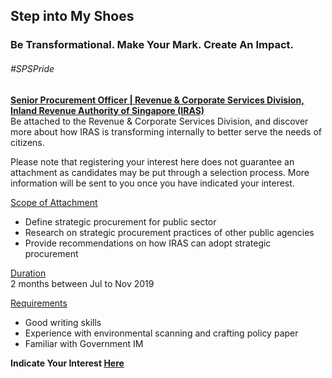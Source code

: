 <!-- ---
title: 'Learning Festival 1-19 July 2019'
permalink: /events/learning-journeys/event-details/IRAS6
breadcrumb: 'Step into My Steps'

--- -->


## Step into My Shoes 
### Be Transformational. Make Your Mark. Create An Impact. 

###### _#SPSPride_

<u><b>Senior Procurement Officer | Revenue & Corporate Services Division, Inland Revenue Authority of Singapore (IRAS)</b></u><br>
Be attached to the Revenue & Corporate Services Division, and discover more about how IRAS is transforming internally to better serve the needs of citizens.

Please note that registering your interest here does not guarantee an attachment as candidates may be put through a selection process. More information will be sent to you once you have indicated your interest.

<u>Scope of Attachment</u><br>
 * Define strategic procurement for public sector
 * Research on strategic procurement practices of other public agencies
 * Provide recommendations on how IRAS can adopt strategic procurement
 
<u>Duration</u><br>
2 months between Jul to Nov 2019

<u>Requirements</u><br>
 * Good writing skills
 * Experience with environmental scanning and crafting policy paper
 * Familiar with Government IM
 
**Indicate Your Interest [Here](https://www.eventbrite.sg/e/step-into-my-shoes-iras-short-term-attachment-opportunity-with-the-revenue-corporate-services-registration-62030784747)**
